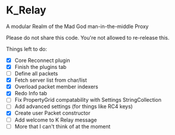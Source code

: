# K_Relay
A modular Realm of the Mad God man-in-the-middle Proxy

Please do not share this code. You're not allowed to re-release this.

Things left to do:
- [x] Core Reconnect plugin
- [x] Finish the plugins tab
- [ ] Define all packets
- [x] Fetch server list from char/list
- [x] Overload packet member indexers 
- [x] Redo Info tab
- [ ] Fix PropertyGrid compatability with Settings StringCollection
- [ ] Add advanced settings (for things like RC4 keys)
- [x] Create user Packet constructor
- [ ] Add welcome to K Relay message
- [ ] More that I can't think of at the moment
